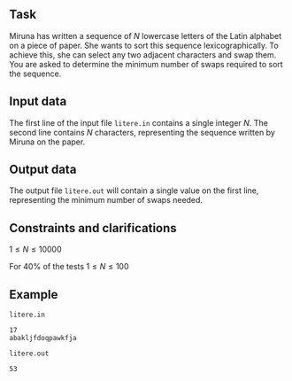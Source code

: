 ## Task

Miruna has written a sequence of $N$ lowercase letters of the Latin alphabet on a piece of paper. She wants to sort this sequence lexicographically. To achieve this, she can select any two adjacent characters and swap them. You are asked to determine the minimum number of swaps required to sort the sequence. 

## Input data

The first line of the input file `litere.in` contains a single integer $N$. The second line contains $N$ characters, representing the sequence written by Miruna on the paper.

## Output data

The output file `litere.out` will contain a single value on the first line, representing the minimum number of swaps needed.

## Constraints and clarifications

$1 \leq N \leq 10000$ 

For $40\%$ of the tests $1 \leq N \leq 100$ 

## Example

`litere.in`
```
17
abakljfdoqpawkfja
```

`litere.out`
```
53
```